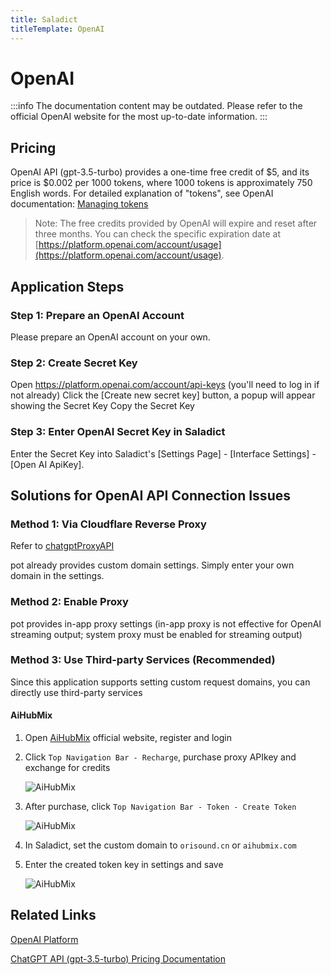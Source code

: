 ```yaml
---
title: Saladict
titleTemplate: OpenAI
---
```


# OpenAI

:::info
The documentation content may be outdated. Please refer to the official OpenAI website for the most up-to-date information.
:::

## Pricing

OpenAI API (gpt-3.5-turbo) provides a one-time free credit of $5, and its price is $0.002 per 1000 tokens, where 1000 tokens is approximately 750 English words. For detailed explanation of "tokens", see OpenAI documentation: [Managing tokens](https://platform.openai.com/docs/guides/chat/managing-tokens)

> Note: The free credits provided by OpenAI will expire and reset after three months. You can check the specific expiration date at [https://platform.openai.com/account/usage](https://platform.openai.com/account/usage).

## Application Steps

### Step 1: Prepare an OpenAI Account

Please prepare an OpenAI account on your own.

### Step 2: Create Secret Key

Open https://platform.openai.com/account/api-keys (you'll need to log in if not already)
Click the [Create new secret key] button, a popup will appear showing the Secret Key
Copy the Secret Key

### Step 3: Enter OpenAI Secret Key in Saladict

Enter the Secret Key into Saladict's [Settings Page] - [Interface Settings] - [Open AI ApiKey].

## Solutions for OpenAI API Connection Issues

### Method 1: Via Cloudflare Reverse Proxy

Refer to [chatgptProxyAPI](https://github.com/x-dr/chatgptProxyAPI)

pot already provides custom domain settings. Simply enter your own domain in the settings.

### Method 2: Enable Proxy

pot provides in-app proxy settings (in-app proxy is not effective for OpenAI streaming output; system proxy must be enabled for streaming output)

### Method 3: Use Third-party Services (Recommended)

Since this application supports setting custom request domains, you can directly use third-party services

#### AiHubMix

1. Open [AiHubMix](https://aihubmix.com/register?aff=trJY) official website, register and login
2. Click `Top Navigation Bar - Recharge`, purchase proxy APIkey and exchange for credits

   ![AiHubMix](./asset/aihubmix1.png)

3. After purchase, click `Top Navigation Bar - Token - Create Token`

   ![AiHubMix](./asset/aihubmix2.png)

4. In Saladict, set the custom domain to `orisound.cn` or `aihubmix.com`
5. Enter the created token key in settings and save

   ![AiHubMix](./asset/aihubmix3.png)

<!-- #### AI.LS

1. Open [AI.LS](https://ai.ls/) official website
2. Click `Get API Key/Tokens` on the right, enter email and purchase
3. In Saladict, set the custom domain to `api.caipacity.com`
4. Enter the `Api Key` received in your email in settings

   ![AI.LS](./asset/ai.ls.png)

:::info
For AI.LS billing, please refer to AI.LS [billing instructions](https://ai.ls/?show-token-pricing=true)
:::

#### API2D

1. Register at [API2D](https://api2d.com/r/186163)
2. Get ForwardKey
3. Set custom domain to `openai.api2d.net`
4. Enter `ForwardKey` in settings

   ![API2D](./asset/API2D.png)

:::info
For API2D billing, please refer to API2D [billing instructions](https://api2d.com/wiki/doc)
::: -->

## Related Links

[OpenAI Platform](https://platform.openai.com/)

[ChatGPT API (gpt-3.5-turbo) Pricing Documentation](https://openai.com/pricing)

